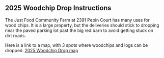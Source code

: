 ## 2025 Woodchip Drop Instructions
The Just Food Community Farm at 2391 Pepin Court has many uses for wood chips.  It is a large property, but the deliveries should stick to dropping near the paved parking lot past the big red barn to avoid getting stuck on dirt roads.

Here is a link to a map, with 3 spots where woodchips and logs can be dropped: [2025 Woodchip Drop map](https://www.google.com/maps/d/u/0/edit?mid=1K1WQ-a_0XiJcaqs73tYuJBu5p8r79tk&usp=sharing)
